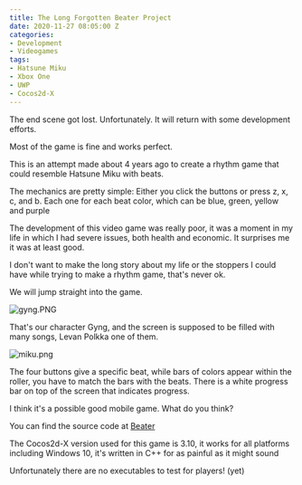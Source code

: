 ```yaml
---
title: The Long Forgotten Beater Project
date: 2020-11-27 08:05:00 Z
categories:
- Development
- Videogames
tags:
- Hatsune Miku
- Xbox One
- UWP
- Cocos2d-X
---
```


The end scene got lost. Unfortunately. It will return with some development efforts.

Most of the game is fine and works perfect.

This is an attempt made about 4 years ago to create a rhythm game that could resemble Hatsune Miku with beats. 

The mechanics are pretty simple: 
    Either you click the buttons or press z, x, c, and b.
    Each one for each beat color, which can be blue, green, yellow and 
    purple

The development of this video game was really poor, it was a moment in my life in which I had severe issues, both health and economic. It surprises me it was at least good. 

I don't want to make the long story about my life or the stoppers I could have while trying to make a rhythm game, that's never ok. 

We will jump straight into the game.

![gyng.PNG](/uploads/gyng.PNG)

That's our character Gyng, and the screen is supposed to be filled with many songs, Levan Polkka one of them.

![miku.png](/uploads/miku.png)

The four buttons give a specific beat, while bars of colors appear within the roller, you have to match the bars with the beats. There is a white progress bar on top of the screen that indicates progress.

I think it's a possible good mobile game. What do you think?

You can find the source code at [Beater](https://github.com/greentwip/beater)

The Cocos2d-X version used for this game is 3.10, it works for all platforms including Windows 10, it's written in C++ for as painful as it might sound

Unfortunately there are no executables to test for players! (yet)